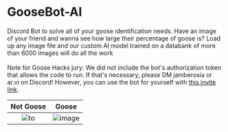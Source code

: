 # GooseBot-AI
Discord Bot to solve all of your goose identification needs. 
Have an image of your friend and wanna see how large their percentage of goose is? 
Load up any image file and our custom AI model trained on a databank of more than 6000 images will do all the work
\
\
Note for Goose Hacks jury: We did not include the bot's authorization token that allows the code to run. If that's necessary, please DM jamberosia or ar.vi on Discord! However, you can use the bot for yourself with [this invite link](https://discord.com/api/oauth2/authorize?client_id=1144961347520573500&permissions=277025508352&scope=bot).

Not Goose             |  Goose
:-------------------------:|:-------------------------:
![to](https://github.com/amberosia/GooseBot-AI/assets/89476135/6e1009f8-3c7d-4363-873a-036b4de76d42)  |   ![image](https://github.com/amberosia/GooseBot-AI/assets/89476135/bd247c61-39a5-404b-988d-4a26cab6bc57)



